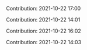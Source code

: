 Contribution: 2021-10-22 17:00

Contribution: 2021-10-22 14:01

Contribution: 2021-10-22 16:02

Contribution: 2021-10-22 14:03

